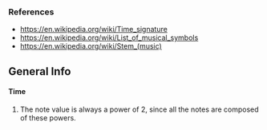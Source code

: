 ### References
* https://en.wikipedia.org/wiki/Time_signature
* https://en.wikipedia.org/wiki/List_of_musical_symbols
* https://en.wikipedia.org/wiki/Stem_(music)

## General Info

#### Time

1)  The note value is always a power of 2, since all the notes
    are composed of these powers.